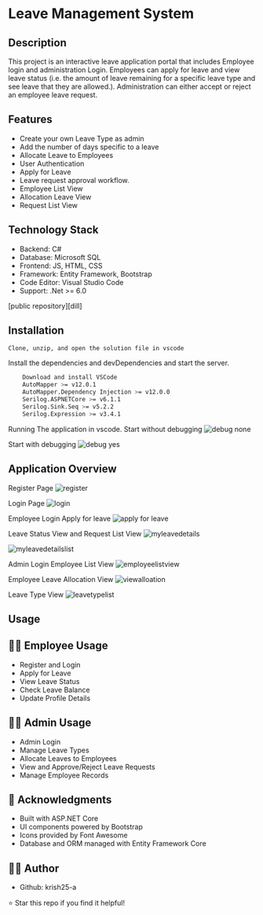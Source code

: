 # Leave Management System
## Description 

<!-- [![N|Solid](https://cldup.com/dTxpPi9lDf.thumb.png)](https://nodesource.com/products/nsolid) -->

<!-- [![Build Status]()]() -->

This project is an interactive leave application portal that includes Employee login and administration Login. Employees can apply for leave and view leave status (i.e. the amount of leave remaining for a specific leave type and see leave that they are allowed.). Administration can either accept or reject an employee leave request.

## Features

-	Create your own Leave Type as admin
-	Add the number of days specific to a leave
-	Allocate Leave to Employees
-	User Authentication
-	Apply for Leave
-	Leave request approval workflow.
-	Employee List View
-	Allocation Leave View
-   Request List View

## Technology Stack

-	Backend: C#
-	Database: Microsoft SQL
-	Frontend: JS, HTML, CSS 
-	Framework: Entity Framework, Bootstrap
-	Code Editor: Visual Studio Code
-	Support: .Net >= 6.0

 [public repository][dill]

## Installation

    Clone, unzip, and open the solution file in vscode

Install the dependencies and devDependencies and start the server.

```sh
    Download and install VSCode
    AutoMapper >= v12.0.1
    AutoMapper.Dependency Injection >= v12.0.0
    Serilog.ASPNETCore >= v6.1.1
    Serilog.Sink.Seq >= v5.2.2
    Serilog.Expression >= v3.4.1
```

Running The application in vscode.
Start without debugging
       ![debug none](https://user-images.githubusercontent.com/99231323/218284706-dbe98b3f-5686-489b-874f-94d75dd03659.png)

Start with debugging
       ![debug yes](https://user-images.githubusercontent.com/99231323/218284768-e4aa0a9f-0b06-451c-8634-25e6bd1532ae.png)

## Application Overview
Register Page
![register](https://user-images.githubusercontent.com/99231323/218284823-19bbdcc3-e315-4b1d-b370-9a0e14b3b08f.png)

Login Page
![login](https://user-images.githubusercontent.com/99231323/218284832-30da8133-ba25-4928-9563-fe613e7e6c9c.png)

Employee Login
Apply for leave
![apply for leave](https://user-images.githubusercontent.com/99231323/218284863-ae84f018-8e5a-4b33-aae5-ff3b6c10398a.png)

Leave Status View and Request List View
![myleavedetails](https://user-images.githubusercontent.com/99231323/218284896-193f93ab-42c2-406a-966d-681f0a700b4b.png)

![myleavedetailslist](https://user-images.githubusercontent.com/99231323/218284956-524ee39a-82a5-44b3-85db-8d89ff69540b.png)

Admin Login
Employee List View
![employeelistview](https://user-images.githubusercontent.com/99231323/218284913-f60468c1-a8da-4d46-a5a7-7fc5355eaef5.png)

Employee Leave Allocation View
![viewalloation](https://user-images.githubusercontent.com/99231323/218284931-aaaf96c9-cdd1-465c-9887-49ba4fb33e02.png)

Leave Type View
![leavetypelist](https://user-images.githubusercontent.com/99231323/218284944-331fc86e-f927-41bc-b666-4686d0ab6413.png)

## Usage 

 ## 🧑‍💼 Employee Usage
 
- Register and Login
- Apply for Leave
- View Leave Status
- Check Leave Balance
- Update Profile Details

## 👨‍💼 Admin Usage

- Admin Login
- Manage Leave Types
- Allocate Leaves to Employees
- View and Approve/Reject Leave Requests
- Manage Employee Records

## 🙏 Acknowledgments

- Built with ASP.NET Core
- UI components powered by Bootstrap
- Icons provided by Font Awesome
- Database and ORM managed with Entity Framework Core

## 👨‍💻 Author
 - Github: krish25-a

⭐ Star this repo if you find it helpful! 
